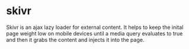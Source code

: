 skivr
=====

Skivr is an ajax lazy loader for external content. It helps to keep the inital page weight low on mobile devices until a media query evaluates to true and then it grabs the content and injects it into the page.
